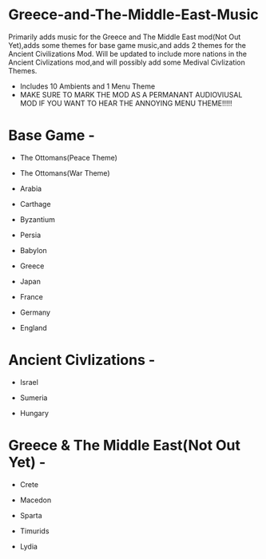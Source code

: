 # Greece-and-The-Middle-East-Music
Primarily adds music for the Greece and The Middle East mod(Not Out Yet),adds some themes for base game music,and adds 2 themes for the Ancient Civilizations Mod. Will be updated to include more nations in the Ancient Civlizations mod,and will possibly add some Medival Civlization Themes.

* Includes 10 Ambients and 1 Menu Theme
* MAKE SURE TO MARK THE MOD AS A PERMANANT AUDIOVIUSAL MOD IF YOU WANT TO HEAR THE ANNOYING MENU THEME!!!!!

# Base Game -

* The Ottomans(Peace Theme)

* The Ottomans(War Theme)

* Arabia

* Carthage

* Byzantium

* Persia

* Babylon

* Greece

* Japan

* France

* Germany

* England


# Ancient Civlizations -

* Israel

* Sumeria

* Hungary


# Greece & The Middle East(Not Out Yet) -

* Crete

* Macedon

* Sparta

* Timurids

* Lydia
